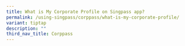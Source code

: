 ```yaml
---
title: What is My Corporate Profile on Singpass app?
permalink: /using-singpass/corppass/what-is-my-corporate-profile/
variant: tiptap
description: ""
third_nav_title: Corppass
---
```

